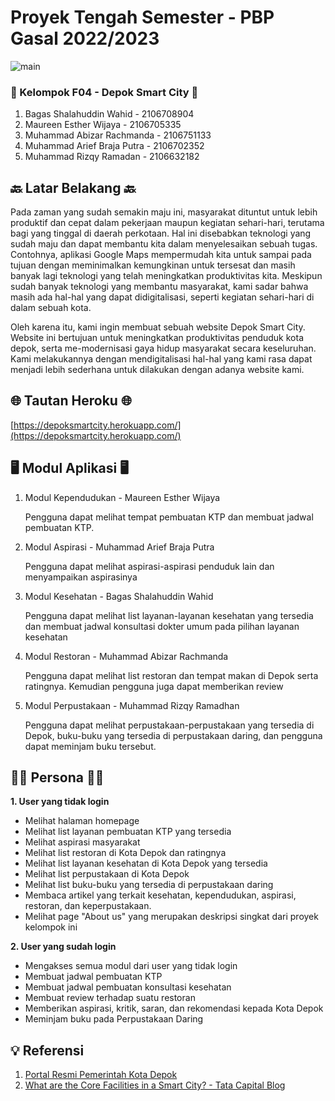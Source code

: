 # Proyek Tengah Semester - PBP Gasal 2022/2023

![main](https://github.com/depoksmartcity/depoksmartcity/actions/workflows/dpl.yml/badge.svg?branch=main)

### 👋 Kelompok F04 - Depok Smart City 👋
1.  Bagas Shalahuddin Wahid - 2106708904
2.  Maureen Esther Wijaya - 2106705335
3.  Muhammad Abizar Rachmanda - 2106751133
4.  Muhammad Arief Braja Putra - 2106702352
5.  Muhammad Rizqy Ramadan - 2106632182

## 🔙 Latar Belakang 🔙
Pada zaman yang sudah semakin maju ini, masyarakat dituntut untuk lebih produktif dan cepat dalam pekerjaan maupun kegiatan sehari-hari, terutama bagi yang tinggal di daerah perkotaan. Hal ini disebabkan teknologi yang sudah maju dan dapat membantu kita dalam menyelesaikan sebuah tugas. Contohnya, aplikasi Google Maps mempermudah kita untuk sampai pada tujuan dengan meminimalkan kemungkinan untuk tersesat dan masih banyak lagi teknologi yang telah meningkatkan produktivitas kita. Meskipun sudah banyak teknologi yang membantu masyarakat, kami sadar bahwa masih ada hal-hal yang dapat didigitalisasi, seperti kegiatan sehari-hari di dalam sebuah kota. 

Oleh karena itu, kami ingin membuat sebuah website Depok Smart City. Website ini bertujuan untuk meningkatkan produktivitas penduduk kota depok, serta me-modernisasi gaya hidup masyarakat secara keseluruhan. Kami melakukannya dengan mendigitalisasi hal-hal yang kami rasa dapat menjadi lebih sederhana untuk dilakukan dengan adanya website kami.


## 🌐 Tautan Heroku 🌐
[https://depoksmartcity.herokuapp.com/](https://depoksmartcity.herokuapp.com/)

## 🖥️ Modul Aplikasi 🖥️
1. Modul Kependudukan - Maureen Esther Wijaya

    Pengguna dapat melihat tempat pembuatan KTP dan membuat jadwal pembuatan KTP.
    
2. Modul Aspirasi - Muhammad Arief Braja Putra

    Pengguna dapat melihat aspirasi-aspirasi penduduk lain dan menyampaikan aspirasinya
    
3. Modul Kesehatan - Bagas Shalahuddin Wahid

    Pengguna dapat melihat list layanan-layanan kesehatan yang tersedia dan membuat jadwal konsultasi dokter umum pada pilihan layanan kesehatan
    
4. Modul Restoran - Muhammad Abizar Rachmanda

    Pengguna dapat melihat list restoran dan tempat makan di Depok serta ratingnya. Kemudian pengguna juga dapat memberikan review
    
5. Modul Perpustakaan - Muhammad Rizqy Ramadhan

    Pengguna dapat melihat perpustakaan-perpustakaan yang tersedia di Depok, buku-buku yang tersedia di perpustakaan daring, dan pengguna dapat meminjam buku tersebut.


## 🧑🏻 Persona 🧑🏻
**1. User yang tidak login**

- Melihat halaman homepage
- Melihat list layanan pembuatan KTP yang tersedia
- Melihat aspirasi masyarakat
- Melihat list restoran di Kota Depok dan ratingnya
- Melihat list layanan kesehatan di Kota Depok yang tersedia
- Melihat list perpustakaan di Kota Depok
- Melihat list buku-buku yang tersedia di perpustakaan daring
- Membaca artikel yang terkait kesehatan, kependudukan, aspirasi, restoran, dan keperpustakaan.
- Melihat page "About us" yang merupakan deskripsi singkat dari proyek kelompok ini

**2. User yang sudah login**

- Mengakses semua modul dari user yang tidak login
- Membuat jadwal pembuatan KTP
- Membuat jadwal pembuatan konsultasi kesehatan
- Membuat review terhadap suatu restoran
- Memberikan aspirasi, kritik, saran, dan rekomendasi kepada Kota Depok
- Meminjam buku pada Perpustakaan Daring

## 💡 Referensi
1. [Portal Resmi Pemerintah Kota Depok](https://www.depok.go.id/)
2. [What are the Core Facilities in a Smart City? - Tata Capital Blog](https://www.tatacapital.com/blog/home-loan/what-are-the-core-facilities-in-a-smart-city/)
